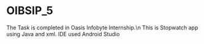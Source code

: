 # OIBSIP_5
The Task is completed in Oasis Infobyte Internship.\n
This is Stopwatch app using Java and xml.
IDE used Android Studio
